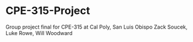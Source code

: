 # CPE-315-Project
Group project final for CPE-315 at Cal Poly, San Luis Obispo
Zack Soucek, Luke Rowe, Will Woodward
